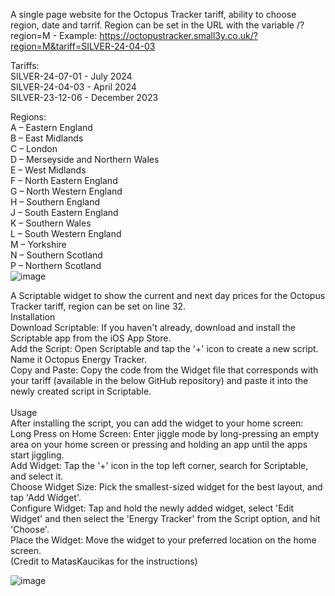 A single page website for the Octopus Tracker tariff, ability to choose region, date and tarrif. Region can be set in the URL with the variable /?region=M - Example: https://octopustracker.small3y.co.uk/?region=M&tariff=SILVER-24-04-03

Tariffs: <br>
SILVER-24-07-01 - July 2024 <br>
SILVER-24-04-03 - April 2024 <br>
SILVER-23-12-06 - December 2023 <br>

Regions: <br>
A – Eastern England <br>
B – East Midlands<br>
C – London<br>
D – Merseyside and Northern Wales<br>
E – West Midlands<br>
F – North Eastern England<br>
G – North Western England<br>
H – Southern England<br>
J – South Eastern England<br>
K – Southern Wales<br>
L – South Western England<br>
M – Yorkshire<br>
N – Southern Scotland<br>
P – Northern Scotland<br>
![image](https://github.com/smalley1992/OctopusEnergyTrackerPrices/assets/21759375/29f4e590-6ab4-48d0-87b4-0192d5e25497)

A Scriptable widget to show the current and next day prices for the Octopus Tracker tariff, region can be set on line 32.<br>
Installation<br>
Download Scriptable: If you haven't already, download and install the Scriptable app from the iOS App Store.<br>
Add the Script: Open Scriptable and tap the '+' icon to create a new script. Name it Octopus Energy Tracker.<br>
Copy and Paste: Copy the code from the Widget file that corresponds with your tariff (available in the below GitHub repository) and paste it into the newly created script in Scriptable.<br><br>
Usage<br>
After installing the script, you can add the widget to your home screen:<br>
Long Press on Home Screen: Enter jiggle mode by long-pressing an empty area on your home screen or pressing and holding an app until the apps start jiggling.<br>
Add Widget: Tap the '+' icon in the top left corner, search for Scriptable, and select it.<br>
Choose Widget Size: Pick the smallest-sized widget for the best layout, and tap 'Add Widget'.<br>
Configure Widget: Tap and hold the newly added widget, select 'Edit Widget' and then select the 'Energy Tracker' from the Script option, and hit 'Choose'.<br>
Place the Widget: Move the widget to your preferred location on the home screen.<br>
(Credit to MatasKaucikas for the instructions) <br>

![image](https://github.com/smalley1992/OctopusEnergyTrackerPrices/assets/21759375/e7dc68cc-0a3c-4445-85c4-352c2e235a6c)
